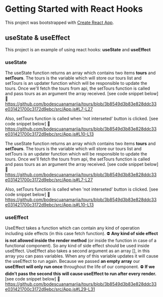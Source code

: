 # Getting Started with React Hooks

This project was bootstrapped with [Create React App](https://github.com/facebook/create-react-app).

## useState & useEffect

This project is an example of using react hooks: **useState** and **useEffect**

### useState

The useState function returns an array which contains two items **tours** and **setTours**.
The tours is the variable which will store our tours list and setTours is an updater function which will be responsible to update the tours.
Once we'll fetch the tours from api, the setTours function is called and pass tours as an argument the array received.
[see code snippet below]
🔗 https://github.com/bodescuanamariia/tours/blob/3b8549d3b83e828ddc33e031421700c3172d9ebc/src/App.js#L7-L27

Also, setTours function is called when 'not interseted' button is clicked.
[see code snippet below]
🔗 https://github.com/bodescuanamariia/tours/blob/3b8549d3b83e828ddc33e031421700c3172d9ebc/src/App.js#L10-L13

The useState function returns an array which contains two items **tours** and **setTours**.
The tours is the variable which will store our tours list and setTours is an updater function which will be responsible to update the tours.
Once we'll fetch the tours from api, the setTours function is called and pass tours as an argument the array received.
[see code snippet below]
🔗 https://github.com/bodescuanamariia/tours/blob/3b8549d3b83e828ddc33e031421700c3172d9ebc/src/App.js#L7-L27

Also, setTours function is called when 'not interseted' button is clicked.
[see code snippet below]
🔗 https://github.com/bodescuanamariia/tours/blob/3b8549d3b83e828ddc33e031421700c3172d9ebc/src/App.js#L10-L13

### useEffect

UseEffect takes a function which can contain any kind of operation including side effects (in this case fetch function).
⛔ **Any kind of side effect is not allowed inside the render method** (or inside the function in case of a functional component). So any kind of side effect should be used inside useEffect.
UseEffect also takes a second argument as an array [], in this array you can pass variables. When any of this variable updates it will cause the useEffect to run again. Because we passed **an empty array** our **useEffect will only run once** throughout the life of our component.
⛔ **If we didn’t pass the second this will cause useEffect to run after every render.**
[see code snippet below]
🔗 https://github.com/bodescuanamariia/tours/blob/3b8549d3b83e828ddc33e031421700c3172d9ebc/src/App.js#L29-L31
